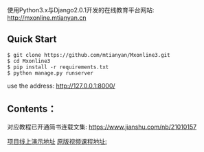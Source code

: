 使用Python3.x与Django2.0.1开发的在线教育平台网站: http://mxonline.mtianyan.cn

## Quick Start

```
$ git clone https://github.com/mtianyan/Mxonline3.git
$ cd Mxonline3
$ pip install -r requirements.txt
$ python manage.py runserver
```

use the address: http://127.0.0.1:8000/

## Contents：

对应教程已开通简书连载文集: https://www.jianshu.com/nb/21010157


[项目线上演示地址](http://mxonline.mtianyan.cn)
[原版视频课程地址:](https://coding.imooc.com/learn/list/78.html)

